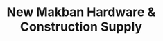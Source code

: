 ---
title: "New Makban Hardware & Construction Supply"
url: /santo-tomas/new-makban-hardware-und-construction-supply/
shop: Eisenwaren
---